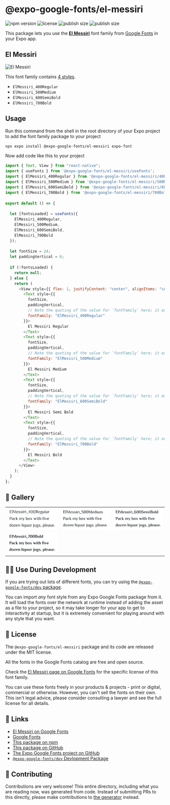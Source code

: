 # @expo-google-fonts/el-messiri

![npm version](https://flat.badgen.net/npm/v/@expo-google-fonts/el-messiri)
![license](https://flat.badgen.net/github/license/expo/google-fonts)
![publish size](https://flat.badgen.net/packagephobia/install/@expo-google-fonts/el-messiri)
![publish size](https://flat.badgen.net/packagephobia/publish/@expo-google-fonts/el-messiri)

This package lets you use the [**El Messiri**](https://fonts.google.com/specimen/El+Messiri) font family from [Google Fonts](https://fonts.google.com/) in your Expo app.

## El Messiri

![El Messiri](./font-family.png)

This font family contains [4 styles](#-gallery).

- `ElMessiri_400Regular`
- `ElMessiri_500Medium`
- `ElMessiri_600SemiBold`
- `ElMessiri_700Bold`

## Usage

Run this command from the shell in the root directory of your Expo project to add the font family package to your project

```sh
npx expo install @expo-google-fonts/el-messiri expo-font
```

Now add code like this to your project

```js
import { Text, View } from "react-native";
import { useFonts } from '@expo-google-fonts/el-messiri/useFonts';
import { ElMessiri_400Regular } from '@expo-google-fonts/el-messiri/400Regular';
import { ElMessiri_500Medium } from '@expo-google-fonts/el-messiri/500Medium';
import { ElMessiri_600SemiBold } from '@expo-google-fonts/el-messiri/600SemiBold';
import { ElMessiri_700Bold } from '@expo-google-fonts/el-messiri/700Bold';

export default () => {

  let [fontsLoaded] = useFonts({
    ElMessiri_400Regular, 
    ElMessiri_500Medium, 
    ElMessiri_600SemiBold, 
    ElMessiri_700Bold
  });

  let fontSize = 24;
  let paddingVertical = 6;

  if (!fontsLoaded) {
    return null;
  } else {
    return (
      <View style={{ flex: 1, justifyContent: "center", alignItems: "center" }}>
        <Text style={{
          fontSize,
          paddingVertical,
          // Note the quoting of the value for `fontFamily` here; it expects a string!
          fontFamily: "ElMessiri_400Regular"
        }}>
          El Messiri Regular
        </Text>
        <Text style={{
          fontSize,
          paddingVertical,
          // Note the quoting of the value for `fontFamily` here; it expects a string!
          fontFamily: "ElMessiri_500Medium"
        }}>
          El Messiri Medium
        </Text>
        <Text style={{
          fontSize,
          paddingVertical,
          // Note the quoting of the value for `fontFamily` here; it expects a string!
          fontFamily: "ElMessiri_600SemiBold"
        }}>
          El Messiri Semi Bold
        </Text>
        <Text style={{
          fontSize,
          paddingVertical,
          // Note the quoting of the value for `fontFamily` here; it expects a string!
          fontFamily: "ElMessiri_700Bold"
        }}>
          El Messiri Bold
        </Text>
      </View>
    );
  }
};
```

## 🔡 Gallery


||||
|-|-|-|
|![ElMessiri_400Regular](./400Regular/ElMessiri_400Regular.ttf.png)|![ElMessiri_500Medium](./500Medium/ElMessiri_500Medium.ttf.png)|![ElMessiri_600SemiBold](./600SemiBold/ElMessiri_600SemiBold.ttf.png)||
|![ElMessiri_700Bold](./700Bold/ElMessiri_700Bold.ttf.png)||||


## 👩‍💻 Use During Development

If you are trying out lots of different fonts, you can try using the [`@expo-google-fonts/dev` package](https://github.com/expo/google-fonts/tree/master/font-packages/dev#readme).

You can import _any_ font style from any Expo Google Fonts package from it. It will load the fonts over the network at runtime instead of adding the asset as a file to your project, so it may take longer for your app to get to interactivity at startup, but it is extremely convenient for playing around with any style that you want.


## 📖 License

The `@expo-google-fonts/el-messiri` package and its code are released under the MIT license.

All the fonts in the Google Fonts catalog are free and open source.

Check the [El Messiri page on Google Fonts](https://fonts.google.com/specimen/El+Messiri) for the specific license of this font family.

You can use these fonts freely in your products & projects - print or digital, commercial or otherwise. However, you can't sell the fonts on their own. This isn't legal advice, please consider consulting a lawyer and see the full license for all details.

## 🔗 Links

- [El Messiri on Google Fonts](https://fonts.google.com/specimen/El+Messiri)
- [Google Fonts](https://fonts.google.com/)
- [This package on npm](https://www.npmjs.com/package/@expo-google-fonts/el-messiri)
- [This package on GitHub](https://github.com/expo/google-fonts/tree/master/font-packages/el-messiri)
- [The Expo Google Fonts project on GitHub](https://github.com/expo/google-fonts)
- [`@expo-google-fonts/dev` Devlopment Package](https://github.com/expo/google-fonts/tree/master/font-packages/dev)

## 🤝 Contributing

Contributions are very welcome! This entire directory, including what you are reading now, was generated from code. Instead of submitting PRs to this directly, please make contributions to [the generator](https://github.com/expo/google-fonts/tree/master/packages/generator) instead.
